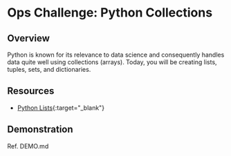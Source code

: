 # Ops Challenge: Python Collections 

## Overview

Python is known for its relevance to data science and consequently handles data quite well using collections (arrays). Today, you will be creating lists, tuples, sets, and dictionaries.

## Resources

- [Python Lists](https://www.w3schools.com/python/python_lists.asp){:target="_blank"}

## Demonstration

Ref. DEMO.md
